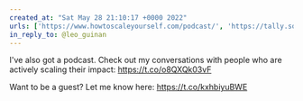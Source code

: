 ```yaml
---
created_at: "Sat May 28 21:10:17 +0000 2022"
urls: ['https://www.howtoscaleyourself.com/podcast/', 'https://tally.so/r/meqrQk']
in_reply_to: @leo_guinan
---
```


I've also got a podcast. Check out my conversations with people who are actively scaling their impact:
https://t.co/o8QXQk03vF

Want to be a guest? Let me know here: https://t.co/kxhbiyuBWE